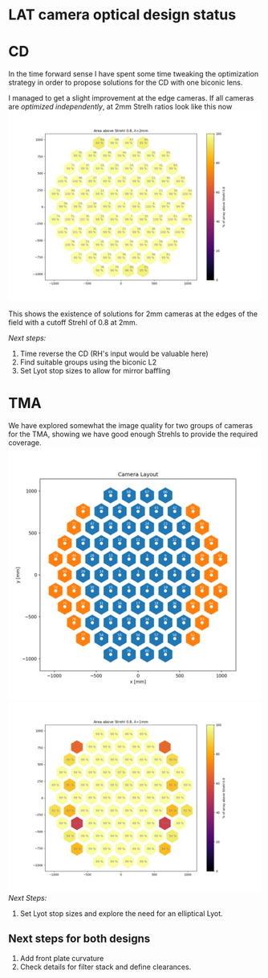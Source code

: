 # LAT camera optical design status

# CD
In the time forward sense I have spent some time
tweaking the optimization strategy in order to propose
solutions for the CD with one biconic lens.

I managed to get a slight improvement at the edge cameras.
If all cameras are *optimized independently*, at 2mm Strelh ratios look like this now
![](strehls_2mm/area_above_0p8.png)

This shows the existence of solutions for 2mm cameras at the edges of the field with a cutoff Strehl of 0.8 at 2mm.

*Next steps:*
1. Time reverse the CD (RH's input would be valuable here)
2. Find suitable groups using the biconic L2
3. Set Lyot stop sizes to allow for mirror baffling

# TMA
We have explored somewhat the image quality for two groups of cameras for the TMA, showing we have good enough Strehls to provide the required coverage.
![](../TMP_baseline_rev_multicam_test1_2groups_leaders_8_39/groups_info/camera_groups.png)
![](../TMP_baseline_rev_multicam_test1_2groups_leaders_8_39/strehls_1mm/area_above_0p8.png)
*Next Steps:*
1. Set Lyot stop sizes and explore the need for an elliptical Lyot.

## Next steps for both designs
1. Add front plate curvature
2. Check details for filter stack and define clearances.
